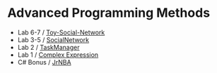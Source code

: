 # Advanced Programming Methods

- Lab 6-7 / [Toy-Social-Network](https://github.com/damoc1es/Toy-Social-Network)
- Lab 3-5 / [SocialNetwork](SocialNetwork/)
- Lab 2 / [TaskManager](TaskManager/)
- Lab 1 / [Complex Expression](ComplexExpression/)
- C# Bonus / [JrNBA](JrNBA/)